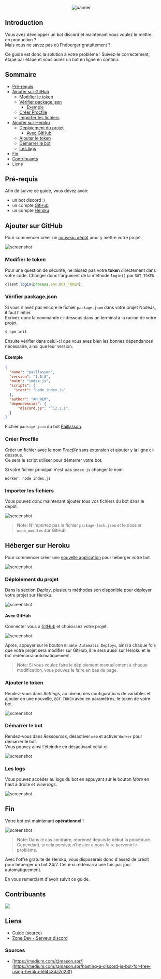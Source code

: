 <div align="center">
    <p>
        <img src="./images/banner.png" alt="banner" />
    </p>
</div>

## Introduction

Vous avez développer un bot discord et maintenant vous voulez le mettre en production ? <br />
Mais vous ne savez pas où l'héberger gratuitement ?

Ce guide est donc la solution à votre problème !
Suivez-le correctement, étape par étape et vous aurez un bot en ligne en continu.

## Sommaire

- [Pré-requis](#pré-requis)
- [Ajouter sur GitHub](#ajouter-sur-github)
    - [Modifier le token](#modifier-le-token)
    - [Vérifier package.json](#vérifier-packagejson)
        - [Exemple](#exemple)
    - [Créer Procfile](#créer-procfile)
    - [Importer les fichiers](#importer-les-fichiers)
- [Ajouter sur Heroku](#héberger-sur-heroku)
    - [Déploiement du projet](#déploiement-du-projet)
        - [Avec GitHub](#avec-github)
    - [Ajouter le token](#ajouter-le-token)
    - [Démarrer le bot](#démarrer-le-bot)
    - [Les logs](#les-logs)
- [Fin](#fin)
- [Contribuants](#contribuants)
- [Liens](#liens)

## Pré-requis

Afin de suivre ce guide, vous devez avoir:

- un bot discord :)
- un compte [GitHub](https://github.com/)
- un compte [Heroku](https://www.heroku.com/)

## Ajouter sur GitHub

Pour commencer créer un [nouveau dépôt](https://github.com/new) pour y mettre votre projet.

![screenshot](./images/new-repository.png)

### Modifier le token

Pour une question de sécurité, ne laissez pas votre **token** directement dans votre code.
Changer donc l'argument de la méthode `login()` par `BOT_TOKEN`.

```js
client.login(process.env.BOT_TOKEN);
```

### Vérifier package.json

Si vous n'avez pas encore le fichier `package.json` dans votre projet NodeJs, il faut l'initier. </br >
Ecrivez donc la commande ci-dessous dans un terminal à la racine de votre projet.

```sh
$ npm init
```

Ensuite vérifier dans celui-ci que vous avez bien les bonnes dépendances nécessaire, ainsi que leur version.

#### Exemple

```json
{
  "name": "paillasson",
  "version": "1.0.0",
  "main": "index.js",
  "scripts": {
    "start": "node index.js"
  },
  "author": "AH_REM",
  "dependencies": {
      "discord.js": "^12.1.1",
  }
}
```

Fichier `package.json` du bot [Paillasson](https://github.com/AH-REM/Paillasson).

### Créer Procfile

Créer un fichier avec le nom *Procfile* sans extension et ajouter y la ligne ci-dessous. </br >
Ce sera le script utiliser pour démarrer votre bot.

Si votre fichier principal n'est pas `index.js` changer le nom.

```
Worker: node index.js
```

### Importer les fichiers

Vous pouvez donc maintenant ajouter tous vos fichiers du bot dans le dépôt.

![screenshot](./images/upload-files-github.png)

> Note: N'importez pas le fichier `package-lock.json` et le dossier `node_modules` sur GitHub.

## Héberger sur Heroku

Pour commencer créer une [nouvelle application](https://dashboard.heroku.com/new-app) pour héberger votre bot.

![screenshot](./images/new-app-heroku.png)

### Déploiement du projet

Dans la section *Deploy*, plusieurs méthodes son disponible pour déployer votre projet sur Heroku.

![screenshot](./images/deployement-method-heroku.png)

#### Avec GitHub

Connecter vous à [GitHub](https://github.com/) et choisissez votre projet.

![screenshot](./images/connect-to-github-heroku.png)

Après, appuyer sur le bouton `Enable Automatic Deploys`, ainsi à chaque fois que votre projet sera modifier sur GitHub, il le sera aussi sur Heroku et le bot redémarra automatiquement.

> Note: Si vous voulez faire le déploiement manuellement à chaque modification, vous pouvez le faire en bas de page.

### Ajouter le token

Rendez-vous dans *Settings*, au niveau des configurations de variables et ajouter en une nouvelle, `BOT_TOKEN` avec en paramètres; le token de votre bot.

![screenshot](./images/add-token-heroku.png)

### Démarrer le bot

Rendez-vous dans *Ressources*, désactiver `web` et activer `Worker` pour démarrer le bot. </br >
Vous pouvez ainsi l'éteindre en désactivant celui-ci.

![screenshot](./images/start-worker-heroku.png)

### Les logs

Vous pouvez accéder au logs du bot en appuyant sur le bouton *More* en haut à droite et *View logs*.

![screenshot](./images/button-logs-heroku.png)

## Fin

Votre bot est maintenant **opérationnel** !

![screenshot](./images/bot-connected.png)

> Note: Dans le cas contraire, reprenez depuis le début la procédure. Cependant, si cela persiste n'hésiter à nous faire parvenir le problème.

Avec l'offre gratuite de Heroku, vous disposerais donc d'assez de crédit pour héberger un bot 24/7.
Celui-ci redémarra une fois par jour automatiquement.

En vous remerciant d'avoir suivit ce guide.

## Contribuants

<a href="https://github.com/AH-REM">
    <img src="https://contributors-img.web.app/image?repo=AH-REM/heroku-guide" />
</a>

## Liens

- [Guide](https://ah-rem.github.io/heroku-guide/) [(source)](https://github.com/AH-REM/heroku-guide)
- [Zone Dev - Serveur discord](https://discord.gg/Hzwjk4M)

### Sources

- [https://medium.com/@mason.spr/](https://medium.com/@mason.spr/hosting-a-discord-js-bot-for-free-using-heroku-564c3da2d23f)
